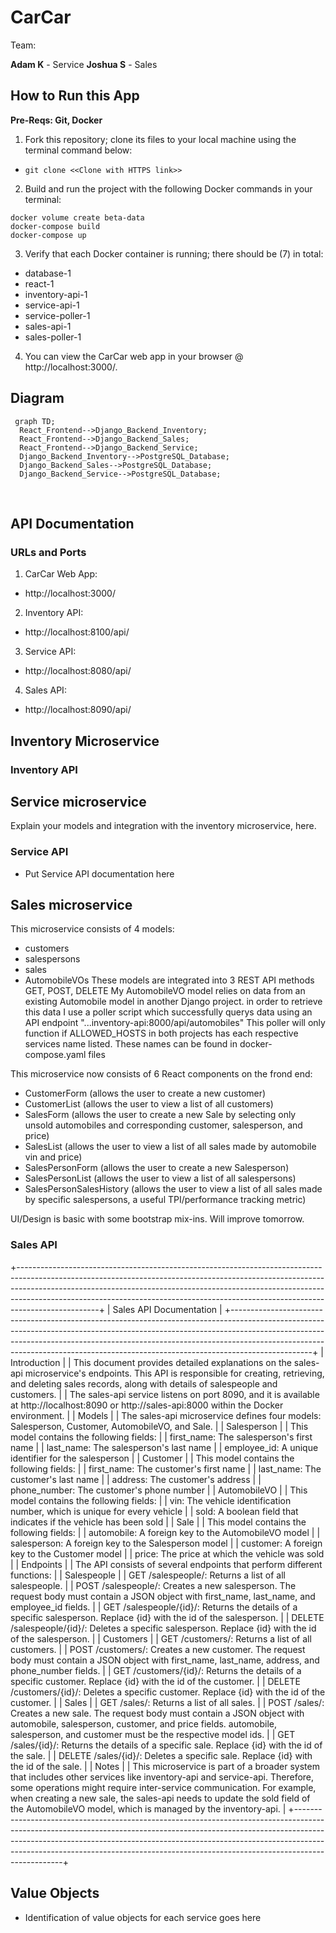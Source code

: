 # CarCar

Team:

**Adam K** - Service
**Joshua S** - Sales

## How to Run this App

**Pre-Reqs: Git, Docker**
​
1. Fork this repository; clone its files to your local machine using the terminal command below:
- `git clone <<Clone with HTTPS link>>`
​
2. Build and run the project with the following Docker commands in your terminal:
```
docker volume create beta-data
docker-compose build
docker-compose up
```
3. Verify that each Docker container is running; there should be (7) in total:
- database-1
- react-1
- inventory-api-1
- service-api-1
- service-poller-1
- sales-api-1
- sales-poller-1
​
4. You can view the CarCar web app in your browser @ http://localhost:3000/.
​
## Diagram
```mermaid
 graph TD;
  React_Frontend-->Django_Backend_Inventory;
  React_Frontend-->Django_Backend_Sales;
  React_Frontend-->Django_Backend_Service;
  Django_Backend_Inventory-->PostgreSQL_Database;
  Django_Backend_Sales-->PostgreSQL_Database;
  Django_Backend_Service-->PostgreSQL_Database;
```

​
## API Documentation

### URLs and Ports

1. CarCar Web App:
- http://localhost:3000/

2. Inventory API:
- http://localhost:8100/api/

3. Service API:
- http://localhost:8080/api/

4. Sales API:
- http://localhost:8090/api/

## Inventory Microservice

### Inventory API

## Service microservice

Explain your models and integration with the inventory
microservice, here.

### Service API
 - Put Service API documentation here

## Sales microservice

This microservice consists of 4 models:
- customers
- salespersons
- sales
- AutomobileVOs
These models are integrated into 3 REST API methods GET, POST, DELETE
My AutomobileVO model relies on data from an existing Automobile model in another Django project.
in order to retrieve this data I use a poller script which successfully querys data using an API endpoint "...inventory-api:8000/api/automobiles"
This poller will only function if ALLOWED_HOSTS in both projects has each respective services name listed. These names can be found in docker-compose.yaml files

This microservice now consists of 6 React components on the frond end:
- CustomerForm (allows the user to create a new customer)
- CustomerList (allows the user to view a list of all customers)
- SalesForm    (allows the user to create a new Sale by selecting only unsold automobiles and corresponding customer, salesperson, and price)
- SalesList    (allows the user to view a list of all sales made by automobile vin and price)
- SalesPersonForm (allows the user to create a new Salesperson)
- SalesPersonList (allows the user to view a list of all salespersons)
- SalesPersonSalesHistory (allows the user to view a list of all sales made by specific salespersons, a useful TPI/performance tracking metric)

UI/Design is basic with some bootstrap mix-ins. Will improve tomorrow.

### Sales API

+--------------------------------------------------------------------------------------------------------------------------------------------------------------------------------------------------------------------------------------------------------------------------------------------------------------------------------------------+
|                                                                                                                                                          Sales API Documentation                                                                                                                                                           |
+--------------------------------------------------------------------------------------------------------------------------------------------------------------------------------------------------------------------------------------------------------------------------------------------------------------------------------------------+
| Introduction                                                                                                                                                                                                                                                                                                                               |
| This document provides detailed explanations on the sales-api microservice's endpoints. This API is responsible for creating, retrieving, and deleting sales records, along with details of salespeople and customers.                                                                                                                     |
| The sales-api service listens on port 8090, and it is available at http://localhost:8090 or http://sales-api:8000 within the Docker environment.                                                                                                                                                                                           |
| Models                                                                                                                                                                                                                                                                                                                                     |
| The sales-api microservice defines four models: Salesperson, Customer, AutomobileVO, and Sale.                                                                                                                                                                                                                                             |
| Salesperson                                                                                                                                                                                                                                                                                                                                |
| This model contains the following fields:                                                                                                                                                                                                                                                                                                  |
| first_name: The salesperson's first name                                                                                                                                                                                                                                                                                                   |
| last_name: The salesperson's last name                                                                                                                                                                                                                                                                                                     |
| employee_id: A unique identifier for the salesperson                                                                                                                                                                                                                                                                                       |
| Customer                                                                                                                                                                                                                                                                                                                                   |
| This model contains the following fields:                                                                                                                                                                                                                                                                                                  |
| first_name: The customer's first name                                                                                                                                                                                                                                                                                                      |
| last_name: The customer's last name                                                                                                                                                                                                                                                                                                        |
| address: The customer's address                                                                                                                                                                                                                                                                                                            |
| phone_number: The customer's phone number                                                                                                                                                                                                                                                                                                  |
| AutomobileVO                                                                                                                                                                                                                                                                                                                               |
| This model contains the following fields:                                                                                                                                                                                                                                                                                                  |
| vin: The vehicle identification number, which is unique for every vehicle                                                                                                                                                                                                                                                                  |
| sold: A boolean field that indicates if the vehicle has been sold                                                                                                                                                                                                                                                                          |
| Sale                                                                                                                                                                                                                                                                                                                                       |
| This model contains the following fields:                                                                                                                                                                                                                                                                                                  |
| automobile: A foreign key to the AutomobileVO model                                                                                                                                                                                                                                                                                        |
| salesperson: A foreign key to the Salesperson model                                                                                                                                                                                                                                                                                        |
| customer: A foreign key to the Customer model                                                                                                                                                                                                                                                                                              |
| price: The price at which the vehicle was sold                                                                                                                                                                                                                                                                                             |
| Endpoints                                                                                                                                                                                                                                                                                                                                  |
| The API consists of several endpoints that perform different functions:                                                                                                                                                                                                                                                                    |
| Salespeople                                                                                                                                                                                                                                                                                                                                |
| GET /salespeople/: Returns a list of all salespeople.                                                                                                                                                                                                                                                                                      |
| POST /salespeople/: Creates a new salesperson. The request body must contain a JSON object with first_name, last_name, and employee_id fields.                                                                                                                                                                                             |
| GET /salespeople/{id}/: Returns the details of a specific salesperson. Replace {id} with the id of the salesperson.                                                                                                                                                                                                                        |
| DELETE /salespeople/{id}/: Deletes a specific salesperson. Replace {id} with the id of the salesperson.                                                                                                                                                                                                                                    |
| Customers                                                                                                                                                                                                                                                                                                                                  |
| GET /customers/: Returns a list of all customers.                                                                                                                                                                                                                                                                                          |
| POST /customers/: Creates a new customer. The request body must contain a JSON object with first_name, last_name, address, and phone_number fields.                                                                                                                                                                                        |
| GET /customers/{id}/: Returns the details of a specific customer. Replace {id} with the id of the customer.                                                                                                                                                                                                                                |
| DELETE /customers/{id}/: Deletes a specific customer. Replace {id} with the id of the customer.                                                                                                                                                                                                                                            |
| Sales                                                                                                                                                                                                                                                                                                                                      |
| GET /sales/: Returns a list of all sales.                                                                                                                                                                                                                                                                                                  |
| POST /sales/: Creates a new sale. The request body must contain a JSON object with automobile, salesperson, customer, and price fields. automobile, salesperson, and customer must be the respective model ids.                                                                                                                            |
| GET /sales/{id}/: Returns the details of a specific sale. Replace {id} with the id of the sale.                                                                                                                                                                                                                                            |
| DELETE /sales/{id}/: Deletes a specific sale. Replace {id} with the id of the sale.                                                                                                                                                                                                                                                        |
| Notes                                                                                                                                                                                                                                                                                                                                      |
| This microservice is part of a broader system that includes other services like inventory-api and service-api. Therefore, some operations might require inter-service communication. For example, when creating a new sale, the sales-api needs to update the sold field of the AutomobileVO model, which is managed by the inventory-api. |
+--------------------------------------------------------------------------------------------------------------------------------------------------------------------------------------------------------------------------------------------------------------------------------------------------------------------------------------------+



## Value Objects
 - Identification of value objects for each service goes here
